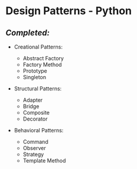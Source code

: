 Design Patterns - Python
================================

*Completed:*
----------

- Creational Patterns:
  - Abstract Factory 
  - Factory Method
  - Prototype
  - Singleton
    
- Structural Patterns:
  - Adapter
  - Bridge
  - Composite
  - Decorator

- Behavioral Patterns:
  - Command
  - Observer
  - Strategy
  - Template Method
